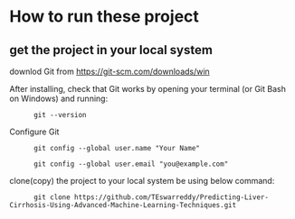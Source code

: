 # How to run these project
## get the project in your local system
downlod Git from https://git-scm.com/downloads/win

After installing, check that Git works by opening your terminal (or Git Bash on Windows) and running:

          git --version

Configure Git

          git config --global user.name "Your Name"

          git config --global user.email "you@example.com"

clone(copy) the project to your local system be using below command:

          git clone https://github.com/TEswarreddy/Predicting-Liver-Cirrhosis-Using-Advanced-Machine-Learning-Techniques.git
